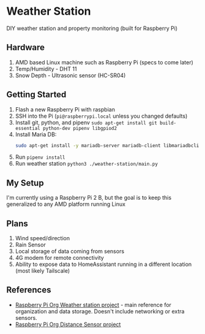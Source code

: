 # Weather Station

DIY weather station and property monitoring (built for Raspberry Pi)

## Hardware

1. AMD based Linux machine such as Raspberry Pi (specs to come later)
1. Temp/Humidity - DHT 11
1. Snow Depth - Ultrasonic sensor (HC-SR04)

## Getting Started

1. Flash a new Raspberry Pi with raspbian
1. SSH into the Pi (`pi@raspberrypi.local` unless you changed defaults)
1. Install git, python, and pipenv `sudo apt-get install git build-essential python-dev pipenv libgpiod2`
1. Install Maria DB:
    ```bash
    sudo apt-get install -y mariadb-server mariadb-client libmariadbclient-dev
    ```
1. Run `pipenv install`
1. Run weather station `python3 ./weather-station/main.py`

## My Setup

I'm currently using a Raspberry Pi 2 B, but the goal is to keep this generalized to any AMD platform running Linux

## Plans
1. Wind speed/direction
1. Rain Sensor
1. Local storage of data coming from sensors
1. 4G modem for remote connectivity
1. Ability to expose data to HomeAssistant running in a different location (most likely Tailscale)

## References
* [Raspberry Pi Org Weather station project](https://projects.raspberrypi.org/en/projects/build-your-own-weather-station) - main reference for organization and data storage. Doesn't include networking or extra sensors.
* [Raspberry Pi Org Distance Sensor project](https://projects.raspberrypi.org/en/projects/physical-computing/12)

